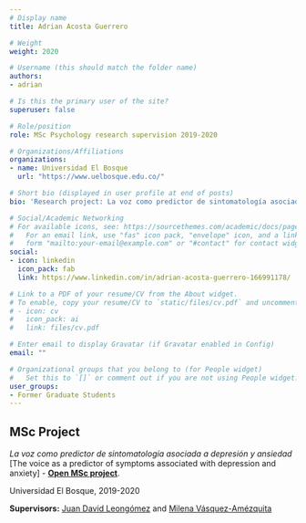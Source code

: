 ```yaml
---
# Display name
title: Adrian Acosta Guerrero

# Weight
weight: 2020

# Username (this should match the folder name)
authors:
- adrian

# Is this the primary user of the site?
superuser: false

# Role/position
role: MSc Psychology research supervision 2019-2020

# Organizations/Affiliations
organizations:
- name: Universidad El Bosque
  url: "https://www.uelbosque.edu.co/"

# Short bio (displayed in user profile at end of posts)
bio: 'Research project: La voz como predictor de sintomatología asociada a depresión y ansiedad'

# Social/Academic Networking
# For available icons, see: https://sourcethemes.com/academic/docs/page-builder/#icons
#   For an email link, use "fas" icon pack, "envelope" icon, and a link in the
#   form "mailto:your-email@example.com" or "#contact" for contact widget.
social:
- icon: linkedin
  icon_pack: fab
  link: https://www.linkedin.com/in/adrian-acosta-guerrero-166991178/

# Link to a PDF of your resume/CV from the About widget.
# To enable, copy your resume/CV to `static/files/cv.pdf` and uncomment the lines below.
# - icon: cv
#   icon_pack: ai
#   link: files/cv.pdf

# Enter email to display Gravatar (if Gravatar enabled in Config)
email: ""

# Organizational groups that you belong to (for People widget)
#   Set this to `[]` or comment out if you are not using People widget.
user_groups:
- Former Graduate Students
---
```


## **MSc Project**  

*La voz como predictor de sintomatología asociada a depresión y ansiedad* [The voice as a predictor of symptoms associated with depression and anxiety] - [**Open MSc project**](https://repositorio.unbosque.edu.co/handle/20.500.12495/4416).

Universidad El Bosque, 2019-2020

**Supervisors:** [Juan David Leongómez](/en/#about) and [Milena Vásquez-Amézquita](/en/author/milena-vasquez-amezquita/)

